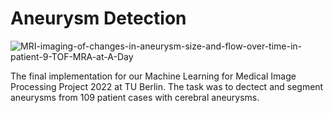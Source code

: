 # Aneurysm Detection


![MRI-imaging-of-changes-in-aneurysm-size-and-flow-over-time-in-patient-9-TOF-MRA-at-A-Day](https://user-images.githubusercontent.com/53757856/190836354-68e392d7-c1ee-4296-938b-5483581afeb1.png)

The final implementation for our Machine Learning for Medical Image Processing Project 2022 at TU Berlin.
The task was to dectect and segment aneurysms from 109 patient cases with cerebral aneurysms.
